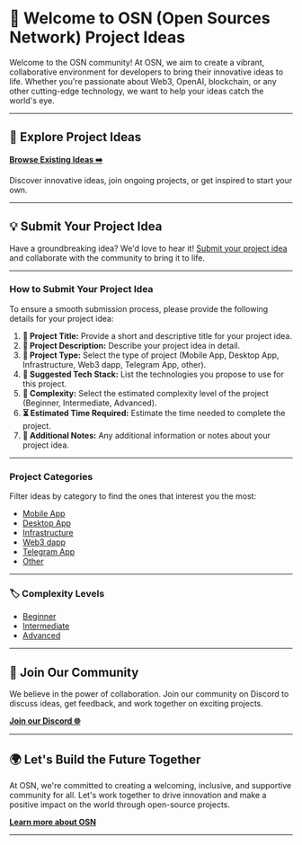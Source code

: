 # 🌟 Welcome to OSN (Open Sources Network) Project Ideas

Welcome to the OSN community! At OSN, we aim to create a vibrant, collaborative environment for developers to bring their innovative ideas to life. Whether you're passionate about Web3, OpenAI, blockchain, or any other cutting-edge technology, we want to help your ideas catch the world's eye.

---

## 📂 Explore Project Ideas
**[Browse Existing Ideas ➡️](https://github.com/osnHQ/community-proposals/issues)**

Discover innovative ideas, join ongoing projects, or get inspired to start your own.

---

## 💡 Submit Your Project Idea

Have a groundbreaking idea? We'd love to hear it! [Submit your project idea](https://github.com/osnHQ/community-proposals/issues/new?template=project_idea.yml) and collaborate with the community to bring it to life.

---

### How to Submit Your Project Idea

To ensure a smooth submission process, please provide the following details for your project idea:

1. **📌 Project Title:** Provide a short and descriptive title for your project idea.
2. **📝 Project Description:** Describe your project idea in detail.
3. **🔧 Project Type:** Select the type of project (Mobile App, Desktop App, Infrastructure, Web3 dapp, Telegram App, other).
4. **🔧 Suggested Tech Stack:** List the technologies you propose to use for this project.
5. **🚀 Complexity:** Select the estimated complexity level of the project (Beginner, Intermediate, Advanced).
6. **⏳ Estimated Time Required:** Estimate the time needed to complete the project.
7. **📎 Additional Notes:** Any additional information or notes about your project idea.

---

### Project Categories

Filter ideas by category to find the ones that interest you the most:

* [Mobile App](https://github.com/osnHQ/community-proposals/issues?q=label%3A%22Mobile%20App%22)
* [Desktop App](https://github.com/osnHQ/community-proposals/issues?q=label%3A%22Desktop%20App%22)
* [Infrastructure](https://github.com/osnHQ/community-proposals/issues?q=label%3AInfrastructure)
* [Web3 dapp](https://github.com/osnHQ/community-proposals/issues?q=label%3A%22Web3%20dapp%22)
* [Telegram App](https://github.com/osnHQ/community-proposals/issues?q=label%3A%22Telegram%20App%22)
* [Other](https://github.com/osnHQ/community-proposals/issues?q=label%3AOther)


---

### 🏷️ Complexity Levels

* [Beginner](https://github.com/osnHQ/community-proposals/issues?q=label%3ABeginner)
* [Intermediate](https://github.com/osnHQ/community-proposals/issues?q=label%3AIntermediate)
* [Advanced](https://github.com/osnHQ/community-proposals/issues?q=label%3AAdvanced)

---

## 🎉 Join Our Community

We believe in the power of collaboration. Join our community on Discord to discuss ideas, get feedback, and work together on exciting projects.

**[Join our Discord 🌐](https://discord.com/invite/TYPWQJFZCE)**

---

## 🌍 Let's Build the Future Together

At OSN, we're committed to creating a welcoming, inclusive, and supportive community for all. Let's work together to drive innovation and make a positive impact on the world through open-source projects.

**[Learn more about OSN](https://opensources.network/)**

---
